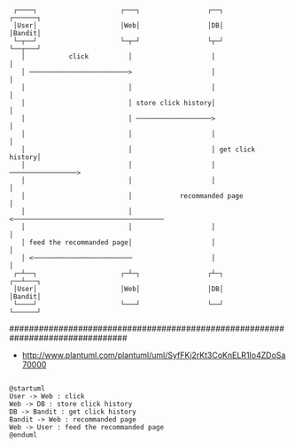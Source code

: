 

     ┌────┐                     ┌───┐                 ┌──┐             ┌──────┐
     │User│                     │Web│                 │DB│             │Bandit│
     └─┬──┘                     └─┬─┘                 └┬─┘             └──┬───┘
       │           click          │                    │                  │
       │ ─────────────────────────>                    │                  │
       │                          │                    │                  │
       │                          │ store click history│                  │
       │                          │ ───────────────────>                  │
       │                          │                    │                  │
       │                          │                    │ get click history│
       │                          │                    │ ─────────────────>
       │                          │                    │                  │
       │                          │            recommanded page           │
       │                          │ <──────────────────────────────────────
       │                          │                    │                  │
       │ feed the recommanded page│                    │                  │
       │ <─────────────────────────                    │                  │
     ┌─┴──┐                     ┌─┴─┐                 ┌┴─┐             ┌──┴───┐
     │User│                     │Web│                 │DB│             │Bandit│
     └────┘                     └───┘                 └──┘             └──────┘

################################################################################
- http://www.plantuml.com/plantuml/uml/SyfFKj2rKt3CoKnELR1Io4ZDoSa70000

<code>
@startuml
User -> Web : click
Web -> DB : store click history
DB -> Bandit : get click history
Bandit -> Web : recommanded page
Web -> User : feed the recommanded page
@enduml
</code>
